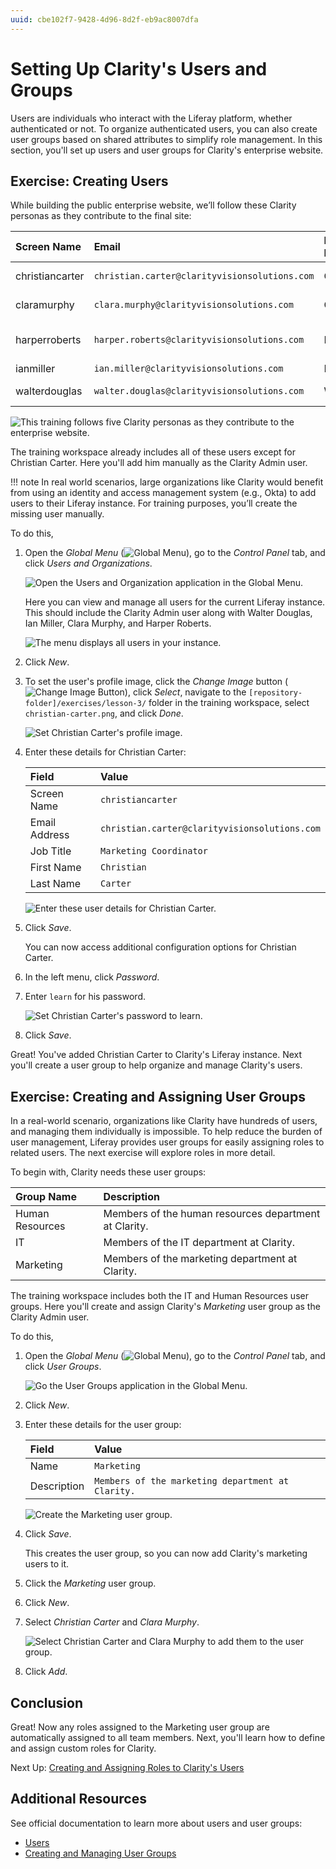 ```yaml
---
uuid: cbe102f7-9428-4d96-8d2f-eb9ac8007dfa
---
```

# Setting Up Clarity's Users and Groups

Users are individuals who interact with the Liferay platform, whether authenticated or not. To organize authenticated users, you can also create user groups based on shared attributes to simplify role management. In this section, you'll set up users and user groups for Clarity's enterprise website.

## Exercise: Creating Users

<!-- Exercise 3a -->

While building the public enterprise website, we’ll follow these Clarity personas as they contribute to the final site:

| Screen Name     | Email                                         | First Name | Last Name | Job Title                  |
|:----------------|:----------------------------------------------|:-----------|:----------|:---------------------------|
| christiancarter | `christian.carter@clarityvisionsolutions.com` | Christian  | Carter    | Marketing Coordinator      |
| claramurphy     | `clara.murphy@clarityvisionsolutions.com`     | Clara      | Murphy    | Marketing Manager          |
| harperroberts   | `harper.roberts@clarityvisionsolutions.com`   | Harper     | Roberts   | Human Resources Specialist |
| ianmiller       | `ian.miller@clarityvisionsolutions.com`       | Ian        | Miller    | IT Manager                 |
| walterdouglas   | `walter.douglas@clarityvisionsolutions.com`   | Walter     | Douglas   | Web Developer              |

![This training follows five Clarity personas as they contribute to the enterprise website.](./setting-up-claritys-users-and-groups/images/01.png)

The training workspace already includes all of these users except for Christian Carter. Here you'll add him manually as the Clarity Admin user.

!!! note
    In real world scenarios, large organizations like Clarity would benefit from using an identity and access management system (e.g., Okta) to add users to their Liferay instance. For training purposes, you’ll create the missing user manually.

To do this,

1. Open the *Global Menu* (![Global Menu](../../images/icon-applications-menu.png)), go to the *Control Panel* tab, and click *Users and Organizations*.

   ![Open the Users and Organization application in the Global Menu.](./setting-up-claritys-users-and-groups/images/02.png)

   Here you can view and manage all users for the current Liferay instance. This should include the Clarity Admin user along with Walter Douglas, Ian Miller, Clara Murphy, and Harper Roberts.

   ![The menu displays all users in your instance.](./setting-up-claritys-users-and-groups/images/03.png)

1. Click *New*.

1. To set the user's profile image, click the *Change Image* button (![Change Image Button](../../images/icon-change.png)), click *Select*, navigate to the `[repository-folder]/exercises/lesson-3/` folder in the training workspace, select `christian-carter.png`, and click *Done*.

   ![Set Christian Carter's profile image.](./setting-up-claritys-users-and-groups/images/04.png)

1. Enter these details for Christian Carter:

   | Field         | Value                                         |
   |:--------------|:----------------------------------------------|
   | Screen Name   | `christiancarter`                             |
   | Email Address | `christian.carter@clarityvisionsolutions.com` |
   | Job Title     | `Marketing Coordinator`                       |
   | First Name    | `Christian`                                   |
   | Last Name     | `Carter`                                      |

   ![Enter these user details for Christian Carter.](./setting-up-claritys-users-and-groups/images/05.png)

1. Click *Save*.

   You can now access additional configuration options for Christian Carter.

1. In the left menu, click *Password*.

1. Enter `learn` for his password.

   ![Set Christian Carter's password to learn.](./setting-up-claritys-users-and-groups/images/06.png)

1. Click *Save*.

Great! You've added Christian Carter to Clarity's Liferay instance. Next you'll create a user group to help organize and manage Clarity's users.

## Exercise: Creating and Assigning User Groups

<!-- Exercise 3b -->

In a real-world scenario, organizations like Clarity have hundreds of users, and managing them individually is impossible. To help reduce the burden of user management, Liferay provides user groups for easily assigning roles to related users. The next exercise will explore roles in more detail.

To begin with, Clarity needs these user groups:

| Group Name      | Description                                           |
|:----------------|:------------------------------------------------------|
| Human Resources | Members of the human resources department at Clarity. |
| IT              | Members of the IT department at Clarity.              |
| Marketing       | Members of the marketing department at Clarity.       |

The training workspace includes both the IT and Human Resources user groups. Here you'll create and assign Clarity's *Marketing* user group as the Clarity Admin user.

To do this,

1. Open the *Global Menu* (![Global Menu](../../images/icon-applications-menu.png)), go to the *Control Panel* tab, and click *User Groups*.

   ![Go the User Groups application in the Global Menu.](./setting-up-claritys-users-and-groups/images/07.png)

1. Click *New*.

1. Enter these details for the user group:

   | Field       | Value                                             |
   |:------------|:--------------------------------------------------|
   | Name        | `Marketing`                                       |
   | Description | `Members of the marketing department at Clarity.` |

   ![Create the Marketing user group.](./setting-up-claritys-users-and-groups/images/08.png)

1. Click *Save*.

   This creates the user group, so you can now add Clarity's marketing users to it.

1. Click the *Marketing* user group.

1. Click *New*.

1. Select *Christian Carter* and *Clara Murphy*.

   ![Select Christian Carter and Clara Murphy to add them to the user group.](./setting-up-claritys-users-and-groups/images/09.png)

1. Click *Add*.

<!-- Great! Now any roles assigned to the Marketing user group are automatically assigned to all team members. Next, you'll learn how to define and assign custom roles for Clarity. -->

## Conclusion

Great! Now any roles assigned to the Marketing user group are automatically assigned to all team members. Next, you'll learn how to define and assign custom roles for Clarity.

Next Up: [Creating and Assigning Roles to Clarity's Users](./creating-and-assigning-roles-to-claritys-users.md)

## Additional Resources

See official documentation to learn more about users and user groups:

* [Users](https://learn.liferay.com/w/dxp/users-and-permissions/users)
* [Creating and Managing User Groups](https://learn.liferay.com/w/dxp/users-and-permissions/user-groups/creating-and-managing-user-groups#creating-and-managing-user-groups)
